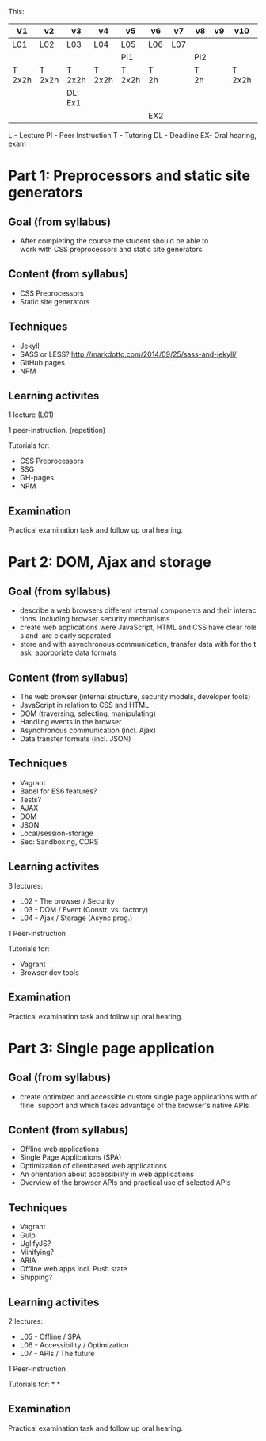 
This:

| V1     | v2     | v3     | v4     | v5     | v6     | v7  | v8  | v9  | v10    | v11 |
| ---    | ---    | ---    | ---    | ---    | ---    | --- | --- | --- | ---    | --- |
| L01    | L02    | L03    | L04    | L05    | L06    | L07 |     |     |        |     |
|        |        |        |        | PI1    |        |     | PI2 |     |        |     |
| T 2x2h | T 2x2h | T 2x2h | T 2x2h | T 2x2h | T 2h   |     | T 2h|     | T 2x2h |     |
|        |        | DL: Ex1|        |        |        |     |     |     |        |     |
|        |        |        |        |        | EX2    |     |     |     |        | EX3 |

L - Lecture
PI - Peer Instruction
T - Tutoring
DL - Deadline
EX- Oral hearing, exam


# Part 1: Preprocessors and static site generators

## Goal (from syllabus)
* After completing the course the student should be able to work with CSS preprocessors and static site generators.

## Content (from syllabus) 
* CSS Preprocessors
* Static site generators

## Techniques
* Jekyll
* SASS or LESS? http://markdotto.com/2014/09/25/sass-and-jekyll/
* GitHub pages
* NPM 

## Learning activites
1 lecture (L01)

1 peer-instruction. (repetition)

Tutorials for:
* CSS Preprocessors
* SSG
* GH-pages
* NPM

## Examination
Practical examination task and follow up oral hearing.


# Part 2: DOM, Ajax and storage

## Goal (from syllabus)
* describe a web browsers different internal components and their interactions 
including browser security mechanisms
* create web applications were JavaScript, HTML and CSS have clear roles and 
are clearly separated
* store and with asynchronous communication, transfer data with for the task 
appropriate data formats 

## Content (from syllabus) 
* The web browser (internal structure, security models, developer tools)
* JavaScript in relation to CSS and HTML
* DOM (traversing, selecting, manipulating)
* Handling events in the browser
* Asynchronous communication (incl. Ajax)
* Data transfer formats (incl. JSON)

## Techniques
* Vagrant
* Babel for ES6 features?
* Tests?
* AJAX
* DOM
* JSON
* Local/session-storage
* Sec: Sandboxing, CORS

## Learning activites
3 lectures:
* L02 - The browser / Security
* L03 - DOM / Event (Constr. vs. factory)
* L04 - Ajax / Storage (Async prog.)

1 Peer-instruction

Tutorials for:
* Vagrant
* Browser dev tools

## Examination
Practical examination task and follow up oral hearing.

# Part 3: Single page application

## Goal (from syllabus)
* create optimized and accessible custom single page applications with offline 
support and which takes advantage of the browser's native APIs

## Content (from syllabus) 
* Offline web applications
* Single Page Applications (SPA)
* Optimization of client­based web applications
* An orientation about accessibility in web applications
* Overview of the browser APIs and practical use of selected APIs

## Techniques
* Vagrant
* Gulp
* UglifyJS?
* Minifying?
* ARIA
* Offline web apps incl. Push state
* Shipping?

## Learning activites
2 lectures:
* L05 - Offline / SPA
* L06 - Accessibility / Optimization
* L07 - APIs / The future

1 Peer-instruction

Tutorials for:
* 
* 

## Examination
Practical examination task and follow up oral hearing.
